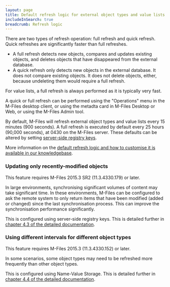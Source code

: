 ```yaml
---
layout: page
title: Default refresh logic for external object types and value lists
includeInSearch: true
breadcrumb: Refresh logic
---
```


There are two types of refresh operation: full refresh and quick refresh.  Quick refreshes are significantly faster than full refreshes.

* A full refresh detects new objects, compares and updates existing objects, and deletes objects that have disappeared from the external database. 
* A quick refresh only detects new objects in the external database. It does not compare existing objects. It does not delete objects, either, because undeleting them would require a full refresh.

<p class="note">For value lists, a full refresh is always performed as it is typically very fast.</p>

A quick or full refresh can be performed using the "Operations" menu in the M-Files desktop client, or using the metadta card in M-Files Desktop or Web, or using the M-Files Admin tool.

By default, M-Files will refresh external object types and value lists every 15 minutes (900 seconds).  A full refresh is executed by default every 25 hours (90,000 seconds), at 0430 on the M-Files server.  These defaults can be altered by setting [server-side registry keys](https://kb.cloudvault.m-files.com/Default.aspx?#3ECA226F-7B54-428B-B539-DE443E6134EC/object/3AEC36EE-946C-4B0C-9DE2-8BF82DED3078/latest).

<p class="note">More information on the <a href="https://kb.cloudvault.m-files.com/Default.aspx?#3ECA226F-7B54-428B-B539-DE443E6134EC/object/3AEC36EE-946C-4B0C-9DE2-8BF82DED3078/latest">default refresh logic and how to customise it is available in our knowledgebase</a>.</p>

### Updating only recently-modified objects

<p class="note">This feature requires M-Files 2015.3 SR2 (11.3.4330.179) or later.</p>

In large environments, synchronising significant volumes of content may take significant time.  In these environments, M-Files can be configured to ask the remote system to only return items that have been modified (added or changed) since the last synchronisation process.  This can improve the synchronisation performance significantly.

This is configured using server-side registry keys.  This is detailed further in [chapter 4.3 of the detailed documentation](https://kb.cloudvault.m-files.com/Default.aspx?#3ECA226F-7B54-428B-B539-DE443E6134EC/object/3AEC36EE-946C-4B0C-9DE2-8BF82DED3078/latest).

### Using different intervals for different object types

<p class="note">This feature requires M-Files 2015.3 (11.3.4330.152) or later.</p>

In some scenarios, some object types may need to be refreshed more frequently than other object types.

This is configured using Name-Value Storage.  This is detailed further in [chapter 4.4 of the detailed documentation](https://kb.cloudvault.m-files.com/Default.aspx?#3ECA226F-7B54-428B-B539-DE443E6134EC/object/3AEC36EE-946C-4B0C-9DE2-8BF82DED3078/latest).